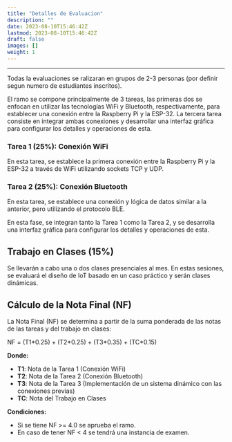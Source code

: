 ```yaml
---
title: "Detalles de Evaluacion"
description: ""
date: 2023-08-10T15:46:42Z
lastmod: 2023-08-10T15:46:42Z
draft: false
images: []
weight: 1
---
```


---

Todas la evaluaciones se ralizaran en grupos de 2-3 personas (por definir segun numero de estudiantes inscritos).

El ramo se compone principalmente de 3 tareas, las primeras dos se enfocan en utilizar las tecnologías WiFi y Bluetooth, respectivamente, para establecer una conexión entre la Raspberry Pi y la ESP-32. La tercera tarea consiste en integrar ambas conexiones y desarrollar una interfaz gráfica para configurar los detalles y operaciones de esta.

### **Tarea 1 (25%): Conexión WiFi**

En esta tarea, se establece la primera conexión entre la Raspberry Pi y la ESP-32 a través de WiFi utilizando sockets TCP y UDP.

### **Tarea 2 (25%): Conexión Bluetooth**

En esta tarea, se establece una conexión y lógica de datos similar a la anterior, pero utilizando el protocolo BLE.

En esta fase, se integran tanto la Tarea 1 como la Tarea 2, y se desarrolla una interfaz gráfica para configurar los detalles y operaciones de esta.

## Trabajo en Clases (15%)

Se llevarán a cabo una o dos clases presenciales al mes. En estas sesiones, se evaluará el diseño de IoT basado en un caso práctico y serán clases dinámicas.

## Cálculo de la Nota Final (NF)

La Nota Final (NF) se determina a partir de la suma ponderada de las notas de las tareas y del trabajo en clases:

NF = (T1\*0.25) + (T2\*0.25) + (T3\*0.35) + (TC\*0.15)

**Donde:**

- **T1**: Nota de la Tarea 1 (Conexión WiFi)
- **T2**: Nota de la Tarea 2 (Conexión Bluetooth)
- **T3**: Nota de la Tarea 3 (Implementación de un sistema dinámico con las conexiones previas)
- **TC**: Nota del Trabajo en Clases

**Condiciones:**

- Si se tiene NF >= 4.0 se aprueba el ramo.
- En caso de tener NF < 4 se tendrá una instancia de examen.

